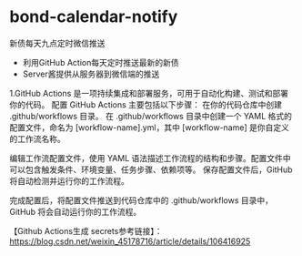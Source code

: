 # bond-calendar-notify
新债每天九点定时微信推送

* 利用GitHub Action每天定时推送最新的新债
* Server酱提供从服务器到微信端的推送
  
1.GitHub Actions
是一项持续集成和部署服务，可用于自动化构建、测试和部署你的代码。 配置 GitHub Actions 主要包括以下步骤： 在你的代码仓库中创建 .github/workflows 目录。 在 .github/workflows 目录中创建一个 YAML 格式的配置文件，命名为 [workflow-name].yml，其中 [workflow-name] 是你自定义的工作流名称。

编辑工作流配置文件，使用 YAML 语法描述工作流程的结构和步骤。配置文件中可以包含触发条件、环境变量、任务步骤、依赖项等。 保存配置文件后，GitHub 将自动检测并运行你的工作流程。

完成配置后，将配置文件推送到代码仓库中的 .github/workflows 目录中，GitHub 将会自动运行你的工作流程。

【Github Actions生成 secrets参考链接】： https://blog.csdn.net/weixin_45178716/article/details/106416925
